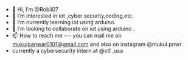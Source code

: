 - 👋 Hi, I’m @Robii07
- 👀 I’m interested in iot ,cyber security,coding,etc.
- 🌱 I’m currently learning iot using arduino.
- 💞️ I’m looking to collaborate on iot using arduino .
- 📫 How to reach me --- you can mail me on mukulpanwar0101@gmail.com and also on instagram @mukul.pnwr
- currently a cybersecurity intern at @vtf ,usa
